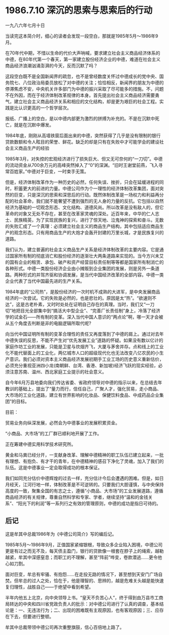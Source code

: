 # 1986.7.10 深沉的思索与思索后的行动

一九八六年七月十日  
  
 当读完这本简介时，细心的读者会发现一段空白，那就是1985年5月～1986年9月。  
  
 在70年代中期，不惜以生命的代价大声呐喊，要求建立社会主义商品经济体系的中德，在80年代第一个春天，第一家建立股份经济企业的中德，难道在社会主义商品经济浪潮汹涌澎湃的今天，反而沉默了吗？  
  
 这段空白既不是全国新闻界的疏忽，也不是曾经数度关怀过中德成长的党中央、国务院七、八位政治局委员放松了对中德的关注；恰恰相反，新闻界的朋友为中德的停滞焦虑不安，中央机关许多部门为中德的振兴采取了尽可能多的措施。不，问题不在外因，而在于经济体制改革规律的本身。首先提出社会主义商品经济需要勇气，建立社会主义商品经济关系和相应的文化结构，却是更为艰巨的社会工程。实践是比认识更高的一个哲学层次。  
  
 报纸、广播上的空白，是以中德内部更为激烈的拼搏为补充的。不是在沉默中死亡，就是在沉默中爆发。  
  
 1984年底，刚刚从高墙铁窗后面出来的中德，突然获得了几乎是没有限制的银行贷款数额和令人眩目的荣誉、鲜花。缺乏的却是只有在失败中才可能学会的建设社会主义商品生产的经验  
  
 1985年3月，对失控的宏观经济进行了损失巨大、但又无可奈何的“一刀切”。中德的流动资金从700余万元的高峰突然掉入了“0”的深渊。“旧时王谢堂前燕，飞入寻常百姓家。”中德对于巨变，一时束手无策。  
  
 但是，经济体制改革作为一种历史的必然，任何失误、挫折，只会在延缓进程的同时，积蓄更大的前进的力量。中德公司作为个一理性的经济体制改革集团，面对突然的巨变，只是深沉的思索和深思后的行动。既然体制改革是一场权力和利益再分配的社会革命，我们就不能奢望不遭到强烈的无人身的力量的反抗。它包括以自然经济为基础的一切观念形态、文化结构、道德风尚。所以改革是没有敌人的，但它革命的对象又无处不存在，甚至在改革家灵魂的深处。近百年来，中华的仁人志士、民族精英，为了实现民族的复兴，进行了惊天地、泣鬼神的探索和奋斗。无数的失败汇成了一个真理：必须建立社会主义的商品生产结构，其中包括适应商品生产的观念形态。只有用商品生产的大炮才会轰开封建的万里长城，才是民族复兴的道路。  
  
 我们认为，建立普遍的社会主义商品生产关系是经济体制改革的主要内容。它是通过国家所有制的彻底消亡和股份经济的逐渐壮大两条道路来实现的。当今方兴未艾的国有企业的租赁、承包、破产和资产经营目标责任制等等都是国家所有制消亡的各种形式。中德一类股份经济企业由小摊贩到企业集团的发展，则是另外一条道路。两种形式的并驾齐驱和协调发展，是当代中国经济改革的全部内容。中德一类企业代表了当代中国最先进的生产关系。  
  
 1984年底的“公司热”，是股份经济的一次时机不成熟的大进军，是中央发展商品经济的一次尝试。它的失败是必然的，也是悲壮的。原因是太“热”。“欲速则不达”，这是古老朴素，又时时处处在证明自己存在的真理。当时，我们又“一刀切”地把目光全部集中到“搞活大中型企业”、“完善厂长责任制”身上，冷落了经济学的试金石——所有制的变革。深入当代中国人意识的“两点论”啊，哪一天才会被从五个角度去判断是非的电脑逻辑所取代呢?  
  
 向当代中国证明所有制的变革合理性的责任又再度落到了中德的肩上。通过对去年中德失误的反思，不能不产生对“优先发展工业”道路的怀疑。如果没有数以亿计的家庭作坊工业的发展，只能是卫星与炊烟齐飞，大厦与茅舍并存。点和线上的工业化不能代替面上的工业化，两亿城市人口的超级现代化也无法改变八亿农民的小生产意识。我们必须对资本主义商品经济发展初期手工业工场的历史意义重新估价，必须充分重视亚洲四小龙\(南朝鲜、台湾、香港、新加坡\)经济飞跃的现实经验，必须注意苏南、温州、西北家庭工业提示的社会意义。  
  
 自今年6月万县地委向我们传达省委、省政府领导对中德的指示以来，在总结去年教训的基础上，提出了“量力而行，信任自己，广聚人才，强化贸易，走小商品、大市场的工业化道路，建立有世界影响的化妆品、保健饮料食品、中成药品企业集团”的目标。  
  
 目前：  
  
 贸易业务向纵深发展，必然会为中德事业的发展积累资金。  
  
 “小商品、大市场”的工厂群已顺利地开展了工作。  
  
 正在筹建中德实用科学技术研究所。  
  
 黄金和马粪已经分开，一支献身改革、理解中德精神的职工队伍已建立起来，一批有理想、有抱负、有才干的青年，在中德精神的感召下净化了灵魂，加入了我们的队伍。这是中德事业一定会取得成功的根本保证。  
  
 我们如同充分估价中德辉煌的过去一样，充分估计今后会遭遇的困难。但是，如日月经天，江河行地一样，体制改革是不可逆转的。只要我们大胆谨慎，与中央保持高度的一致，聚集全国的有志之士，遵循“小商品、大市场”的工业发展道路，遵循商品经济的有关规律，尊重自然科学和专家、学者，继续坚持“温和的金钱关系”、“阳光下的利润”等一系列行之有效的管理原则，中德的成功是指日可待的。

##  **后记**

这是牟其中总裁1986年为《中德公司简介》写的编后记。  
  
 1985年5月～1986年9月，正值国家紧缩银根，导致众多企业陷入困境，中德公司更是有过之而无不及，每天债主盈门，银行的贷款像一根套在脖子上的绳索，越勒越紧，牟其中深感窒息；而职工的不理解，甚至“阵前”哗变，卷款潜逃……更令他心如刀割。  
  
 面对巨变，牟总有牢骚、有抱怨……在走投无路的情况下，甚至想到天安门广场自焚。但牟总的过人之处，恰在于，他是理智的、思辨的，越是危难关头越是能快速复归理性，战胜自己——于绝望中看到希望。  
  
 半年内他五上北京，向中央领导上书。“皇天不负苦心人”，终于得到由万县市工商局转达的中央和四川省党政负责人的批示：对中德公司进行了认真的调查，基本结论是：一、无违法行为；二、出现的困难既有主观原因，也有客观原因；三、应存在下去，但要进行整顿。  
  
 牟其中总裁带领中德公司再次重整旗鼓，信心百倍地上路了。  


